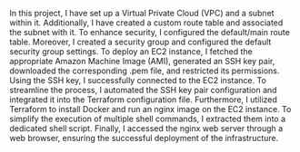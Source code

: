 In this project, I have set up a Virtual Private Cloud (VPC) and a subnet within it. Additionally, I have created a custom route table and associated the subnet with it. To enhance security, I configured the default/main route table. Moreover, I created a security group and configured the default security group settings. To deploy an EC2 instance, I fetched the appropriate Amazon Machine Image (AMI), generated an SSH key pair, downloaded the corresponding .pem file, and restricted its permissions. Using the SSH key, I successfully connected to the EC2 instance. To streamline the process, I automated the SSH key pair configuration and integrated it into the Terraform configuration file. Furthermore, I utilized Terraform to install Docker and run an nginx image on the EC2 instance. To simplify the execution of multiple shell commands, I extracted them into a dedicated shell script. Finally, I accessed the nginx web server through a web browser, ensuring the successful deployment of the infrastructure.